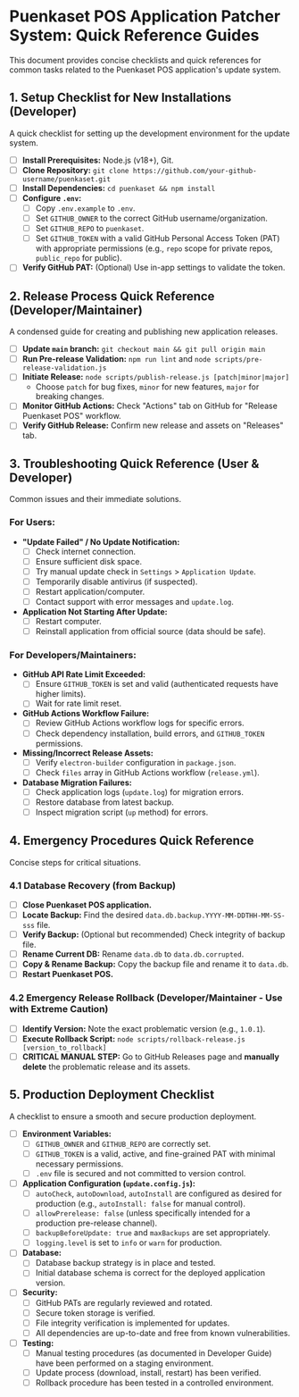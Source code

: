 # Puenkaset POS Application Patcher System: Quick Reference Guides

This document provides concise checklists and quick references for common tasks related to the Puenkaset POS application's update system.

## 1. Setup Checklist for New Installations (Developer)

A quick checklist for setting up the development environment for the update system.

*   [ ] **Install Prerequisites:** Node.js (v18+), Git.
*   [ ] **Clone Repository:** `git clone https://github.com/your-github-username/puenkaset.git`
*   [ ] **Install Dependencies:** `cd puenkaset && npm install`
*   [ ] **Configure `.env`:**
    *   [ ] Copy `.env.example` to `.env`.
    *   [ ] Set `GITHUB_OWNER` to the correct GitHub username/organization.
    *   [ ] Set `GITHUB_REPO` to `puenkaset`.
    *   [ ] Set `GITHUB_TOKEN` with a valid GitHub Personal Access Token (PAT) with appropriate permissions (e.g., `repo` scope for private repos, `public_repo` for public).
*   [ ] **Verify GitHub PAT:** (Optional) Use in-app settings to validate the token.

## 2. Release Process Quick Reference (Developer/Maintainer)

A condensed guide for creating and publishing new application releases.

*   [ ] **Update `main` branch:** `git checkout main && git pull origin main`
*   [ ] **Run Pre-release Validation:** `npm run lint` and `node scripts/pre-release-validation.js`
*   [ ] **Initiate Release:** `node scripts/publish-release.js [patch|minor|major]`
    *   Choose `patch` for bug fixes, `minor` for new features, `major` for breaking changes.
*   [ ] **Monitor GitHub Actions:** Check "Actions" tab on GitHub for "Release Puenkaset POS" workflow.
*   [ ] **Verify GitHub Release:** Confirm new release and assets on "Releases" tab.

## 3. Troubleshooting Quick Reference (User & Developer)

Common issues and their immediate solutions.

### For Users:

*   **"Update Failed" / No Update Notification:**
    *   [ ] Check internet connection.
    *   [ ] Ensure sufficient disk space.
    *   [ ] Try manual update check in `Settings` > `Application Update`.
    *   [ ] Temporarily disable antivirus (if suspected).
    *   [ ] Restart application/computer.
    *   [ ] Contact support with error messages and `update.log`.
*   **Application Not Starting After Update:**
    *   [ ] Restart computer.
    *   [ ] Reinstall application from official source (data should be safe).

### For Developers/Maintainers:

*   **GitHub API Rate Limit Exceeded:**
    *   [ ] Ensure `GITHUB_TOKEN` is set and valid (authenticated requests have higher limits).
    *   [ ] Wait for rate limit reset.
*   **GitHub Actions Workflow Failure:**
    *   [ ] Review GitHub Actions workflow logs for specific errors.
    *   [ ] Check dependency installation, build errors, and `GITHUB_TOKEN` permissions.
*   **Missing/Incorrect Release Assets:**
    *   [ ] Verify `electron-builder` configuration in `package.json`.
    *   [ ] Check `files` array in GitHub Actions workflow (`release.yml`).
*   **Database Migration Failures:**
    *   [ ] Check application logs (`update.log`) for migration errors.
    *   [ ] Restore database from latest backup.
    *   [ ] Inspect migration script (`up` method) for errors.

## 4. Emergency Procedures Quick Reference

Concise steps for critical situations.

### 4.1 Database Recovery (from Backup)

*   [ ] **Close Puenkaset POS application.**
*   [ ] **Locate Backup:** Find the desired `data.db.backup.YYYY-MM-DDTHH-MM-SS-sss` file.
*   [ ] **Verify Backup:** (Optional but recommended) Check integrity of backup file.
*   [ ] **Rename Current DB:** Rename `data.db` to `data.db.corrupted`.
*   [ ] **Copy & Rename Backup:** Copy the backup file and rename it to `data.db`.
*   [ ] **Restart Puenkaset POS.**

### 4.2 Emergency Release Rollback (Developer/Maintainer - Use with Extreme Caution)

*   [ ] **Identify Version:** Note the exact problematic version (e.g., `1.0.1`).
*   [ ] **Execute Rollback Script:** `node scripts/rollback-release.js [version_to_rollback]`
*   [ ] **CRITICAL MANUAL STEP:** Go to GitHub Releases page and **manually delete** the problematic release and its assets.

## 5. Production Deployment Checklist

A checklist to ensure a smooth and secure production deployment.

*   [ ] **Environment Variables:**
    *   [ ] `GITHUB_OWNER` and `GITHUB_REPO` are correctly set.
    *   [ ] `GITHUB_TOKEN` is a valid, active, and fine-grained PAT with minimal necessary permissions.
    *   [ ] `.env` file is secured and not committed to version control.
*   [ ] **Application Configuration (`update.config.js`):**
    *   [ ] `autoCheck`, `autoDownload`, `autoInstall` are configured as desired for production (e.g., `autoInstall: false` for manual control).
    *   [ ] `allowPrerelease: false` (unless specifically intended for a production pre-release channel).
    *   [ ] `backupBeforeUpdate: true` and `maxBackups` are set appropriately.
    *   [ ] `logging.level` is set to `info` or `warn` for production.
*   [ ] **Database:**
    *   [ ] Database backup strategy is in place and tested.
    *   [ ] Initial database schema is correct for the deployed application version.
*   [ ] **Security:**
    *   [ ] GitHub PATs are regularly reviewed and rotated.
    *   [ ] Secure token storage is verified.
    *   [ ] File integrity verification is implemented for updates.
    *   [ ] All dependencies are up-to-date and free from known vulnerabilities.
*   [ ] **Testing:**
    *   [ ] Manual testing procedures (as documented in Developer Guide) have been performed on a staging environment.
    *   [ ] Update process (download, install, restart) has been verified.
    *   [ ] Rollback procedure has been tested in a controlled environment.